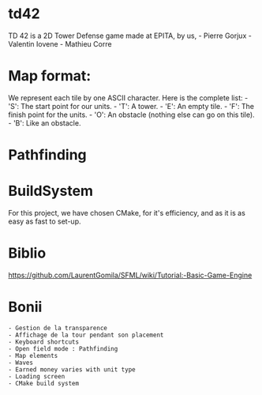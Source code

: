 # td42

TD 42 is a 2D Tower Defense game made at EPITA, by us,
    - Pierre Gorjux
    - Valentin Iovene
    - Mathieu Corre


# Map format:

We represent each tile by one ASCII character.
Here is the complete list:
    - 'S': The start point for our units.
    - 'T': A tower.
    - 'E': An empty tile.
    - 'F': The finish point for the units.
    - 'O': An obstacle (nothing else can go on this tile).
    - 'B': Like an obstacle.

# Pathfinding



# BuildSystem

For this project, we have chosen CMake, for it's efficiency, and as it is as
easy as fast to set-up.

# Biblio

https://github.com/LaurentGomila/SFML/wiki/Tutorial:-Basic-Game-Engine

# Bonii

    - Gestion de la transparence
    - Affichage de la tour pendant son placement
    - Keyboard shortcuts
    - Open field mode : Pathfinding
    - Map elements
    - Waves
    - Earned money varies with unit type
    - Loading screen
    - CMake build system

